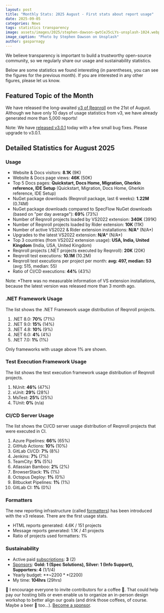 ```yaml
---
layout: post
title: "Monthly Stats: 2025 August - First stats about report usage"
date: 2025-09-05
categories: News
tags: statistics transparency
image: assets/images/2025/stephen-dawson-qwtCeJ5cLYs-unsplash-1024.webp
image_caption: "Photo by Stephen Dawson on Unsplash"
author: gasparnagy
---
```


We believe transparency is important to build a trustworthy open-source community, so we regularly share our usage and sustainability statistics.

Below are some statistics we found interesting (in parentheses, you can see the figures for the previous month). If you are interested in any other figures, please let us know.

## Featured Topic of the Month

We have released the long-awaited [v3 of Reqnroll](2025-08-21-reqnroll-v3-0-released-with-reporting.md) on the 21st of August. Although we have only 10 days of usage statistics from v3, we have already generated more than 5,000 reports!

Note: We have [released v3.0.1](https://github.com/reqnroll/Reqnroll/releases/tag/v3.0.1) today with a few small bug fixes. Please upgrade to v3.0.1.

## Detailed Statistics for August 2025

### Usage

* Website & Docs visitors: **8.1K** (9K)
* Website & Docs page views: **46K** (50K)
* Top 5 Docs pages: **Quickstart, Docs Home, Migration, Gherkin reference, IDE Setup** (Quickstart, Migration, Docs Home, Gherkin reference, IDE Setup)
* NuGet package downloads (Reqnroll package, last 6 weeks): **1.22M** (0.74M)
* NuGet package downloads compared to SpecFlow NuGet downloads (based on "per day average"): **69%** (73%)
* Number of Reqnroll projects loaded by VS2022 extension: **340K** (391K)
* Number of Reqnroll projects loaded by Rider extension: **10K** (11K)
* Number of active VS2022 & Rider extension installations: **N/A*** (N/A*)
* Upgrades to the latest VS2022 extension: **N/A*** (N/A*)
* Top 3 countries (from VS2022 extension usage): **USA, India, United Kingdom** (India, USA, United Kingdom)
* Reqnroll projects (.NET projects executed by Reqnroll): **20K** (20K)
* Reqnroll test executions: **10.1M** (10.2M)
* Reqnroll test executions per project per month: **avg: 497, median: 53** (avg: 515, median: 55)
* Ratio of CI/CD executions: **44%** (43%)

Note: *There was no measurable information of VS extension installations, because the latest version was released more than 3 month ago.

### .NET Framework Usage

The list shows the .NET Framework usage distribution of Reqnroll projects.

1. .NET 8.0: **70%** (71%)
2. .NET 9.0: **15%** (14%)
3. .NET 4.8: **10%** (9%)
4. .NET 6.0: **4%** (4%)
5. .NET 7.0: **1%** (1%)

Only frameworks with usage above 1% are shown.

### Test Execution Framework Usage

The list shows the test execution framework usage distribution of Reqnroll projects.

1. NUnit: **46%** (47%)
2. xUnit: **29%** (28%)
3. MsTest: **25%** (25%)
4. TUnit: **0%** (n/a)

### CI/CD Server Usage

The list shows the CI/CD server usage distribution of Reqnroll projects that were executed in CI.

1. Azure Pipelines: **66%** (65%)
2. GitHub Actions: **10%** (10%)
3. GitLab CI/CD: **7%** (8%)
4. Jenkins: **7%** (7%)
5. TeamCity: **5%** (5%)
6. Atlassian Bamboo: **2%** (2%)
7. BrowserStack: **1%** (1%)
8. Octopus Deploy: **1%** (0%)
9. Bitbucket Pipelines: **1%** (1%)
10. GitLab CI: **1%** (0%)

### Formatters

The new reporting infrastructure (called [formatters](https://docs.reqnroll.net/latest/reporting/reqnroll-formatters.html)) has been introduced with the v3 release. There are the first usage stats.

* HTML reports generated: 4.6K / 151 projects
* Message reports generated: 1.1K / 41 projects
* Ratio of projects used formatters: 1%

### Sustainability

* Active paid [subscriptions](https://reqnroll.net/support/): **3** (2)
* [Sponsors](https://reqnroll.net/sponsorship/): **Gold: 1 (Spec Solutions), Silver: 1 (Info Support), Supporters: 4** (1/1/4)
* Yearly budget: **~$2200** ($2200)
* My time: **104hrs** (29hrs)

📢 I encourage everyone to invite contributors for a coffee 🍵. That could help pay our hosting bills or even enable us to organize an in-person design workshop to better align our goals (and drink those coffees, of course. Maybe a beer 🍺 too...). [Become a sponsor](https://github.com/sponsors/reqnroll).